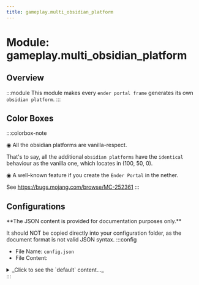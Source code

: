 ```yaml
---
title: gameplay.multi_obsidian_platform
---
```



# Module: gameplay.multi_obsidian_platform

## Overview
:::module
  This module makes every `ender portal frame` generates its own `obsidian platform`.
:::
## Color Boxes

:::colorbox-note

  ◉ All the obsidian platforms are vanilla-respect.
  
  That's to say, all the additional `obsidian platforms` have the `identical` behaviour as the vanilla one, which locates in (100, 50, 0).
  
  
  
  ◉ A well-known feature if you create the `Ender Portal` in the nether.
  
  See https://bugs.mojang.com/browse/MC-252361
:::

## Configurations
<Admonition type="warning" icon="" title="">
**The JSON content is provided for documentation purposes only.**

It should NOT be copied directly into your configuration folder, as the document format is not valid JSON syntax.
</Admonition>
:::config
- File Name: `config.json`
- File Content: 
<details>

<summary>_Click to see the `default` content..._</summary>

```json showLineNumbers title="config/fuji/modules/gameplay/multi_obsidian_platform/config.json"
{
  /* The `coordinate scale factor` between `overworld` and `the_end`. */
  "factor": 4.0
}
```
</details>
:::
